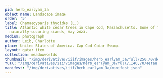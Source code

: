 ```yaml
---
pid: herb_earlyam_3a
object_name: Landscape image
order: '5'
label: Chamaecyparis thyoides (L.)
title: Atlantic white cedar trees in Cape Cod, Massachusetts. Some of the last living
  naturally-occuring stands, May 2023.
medium: photograph
author: Leib, Charlotte
place: United States of America. Cap Cod Cedar Swamp.
layout: qatar_item
collection: meadowworlds
thumbnail: "/img/derivatives/iiif/images/herb_earlyam_3a/full/250,/0/default.jpg"
full: "/img/derivatives/iiif/images/herb_earlyam_3a/full/1140,/0/default.jpg"
manifest: "/img/derivatives/iiif/herb_earlyam_3a/manifest.json"
---
```

